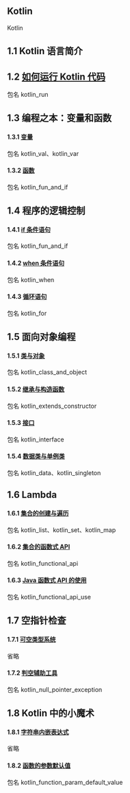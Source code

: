 ## Kotlin

Kotlin

## 1.1 Kotlin 语言简介

## 1.2 [如何运行 Kotlin 代码](..)

包名 kotlin_run

## 1.3 编程之本：变量和函数

#### 1.3.1 [变量](..)

包名 kotlin_val、kotlin_var

#### 1.3.2 [函数](..)

包名 kotlin_fun_and_if

## 1.4 程序的逻辑控制

#### 1.4.1 [if 条件语句](..)

包名 kotlin_fun_and_if

#### 1.4.2 [when 条件语句](..)

包名 kotlin_when

#### 1.4.3 [循环语句](..)

包名 kotlin_for

## 1.5 面向对象编程

#### 1.5.1 [类与对象](..)

包名 kotlin_class_and_object

#### 1.5.2 [继承与构造函数](..)

包名 kotlin_extends_constructor

#### 1.5.3 [接口](..)

包名 kotlin_interface

#### 1.5.4 [数据类与单例类](..)

包名 kotlin_data、kotlin_singleton

## 1.6 Lambda

#### 1.6.1 [集合的创建与遍历](..)

包名 kotlin_list、kotlin_set、kotlin_map

#### 1.6.2 [集合的函数式 API](..)

包名 kotlin_functional_api

#### 1.6.3 [Java 函数式 API 的使用](..)

包名 kotlin_functional_api_use

## 1.7 空指针检查

#### 1.7.1 [可空类型系统](..)

省略

#### 1.7.2 [判空辅助工具](..)

包名 kotlin_null_pointer_exception

## 1.8 Kotlin 中的小魔术

#### 1.8.1 [字符串内嵌表达式](..)

省略

#### 1.8.2 [函数的参数默认值](..)

包名 kotlin_function_param_default_value

